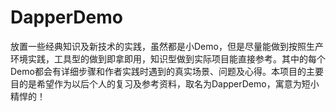 # DapperDemo
放置一些经典知识及新技术的实践，虽然都是小Demo，但是尽量能做到按照生产环境实践，工具型的做到即拿即用，知识型做到实际项目能直接参考。其中的每个Demo都会有详细步骤和作者实践时遇到的真实场景、问题及心得。本项目的主要目的是希望作为以后个人的复习及参考资料，取名为DapperDemo，寓意为短小精悍的！
